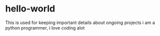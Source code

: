 # hello-world
This is used for keeping important details about ongoing projects
i am a python programmer, i love coding alot
